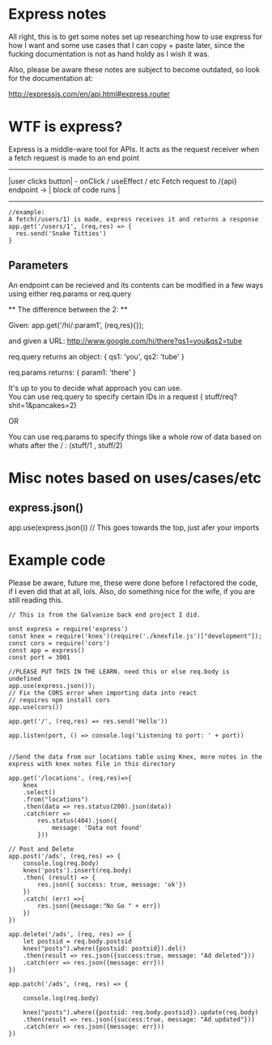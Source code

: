 # Express notes

All right, this is to get some notes set up researching how to use express for how I want and some use cases that I can copy + paste later, since the fucking documentation is not as hand holdy as I wish it was.

Also, please be aware these notes are subject to become outdated, so look for the documentation at: 

http://expressjs.com/en/api.html#express.router

# WTF is express?

Express is a middle-ware tool for APIs.  It acts as the request receiver when a fetch request is made to an end point


--------------------                                                                  ----------------------
|user clicks button| - onClick / useEffect / etc Fetch request to /{api} endpoint  -> | block of code runs  |
--------------------                                                                  ----------------------

```
//example:
A fetch(/users/1) is made, express receives it and returns a response
app.get('/users/1', (req,res) => {
  res.send('Snake Titties')
}
```

## Parameters

An endpoint can be recieved and its contents can be modified in a few ways using either req.params or req.query

** The difference between the 2: **

Given:
app.get('/hi/:param1', (req,res){});

and given a URL: http://www.google.com/hi/there?qs1=you&qs2=tube

req.query returns an object:
{
  qs1: 'you',
  qs2: 'tube'
}

req.params returns:
{
  param1: 'there'
}

It's up to you to decide what approach you can use.  
You can use req.query to specify certain IDs in a request ( stuff/req?shit=1&pancakes=2)  

OR

You can use req.params to specify things like a whole row of data based on whats after the / : (stuff/1 , stuff/2)  

# Misc notes based on uses/cases/etc





## express.json()
  app.use(express.json())  // This goes towards the top, just afer your imports


# Example code
Please be aware, future me, these were done before I refactored the code, if I even did that at all, lols.
Also, do something nice for the wife, if you are still reading this.
```
// This is from the Galvanize back end project I did.

onst express = require('express')
const knex = require('knex')(require('./knexfile.js')["development"]);
const cors = require('cors')
const app = express()
const port = 3001

//PLEASE PUT THIS IN THE LEARN. need this or else req.body is undefined
app.use(express.json());
// Fix the CORS error when importing data into react
// requires npm install cors
app.use(cors())

app.get('/', (req,res) => res.send('Hello'))

app.listen(port, () => console.log('Listening to port: ' + port))


//Send the data from our locations table using Knex, more notes in the express with knex notes file in this directory

app.get('/locations', (req,res)=>{
    knex
    .select()
    .from("locations")
    .then(data => res.status(200).json(data))
    .catch(err => 
        res.status(404).json({
            message: 'Data not found'
        }))

// Post and Delete
app.post('/ads', (req,res) => {
    console.log(req.body)
    knex('posts').insert(req.body)
    .then( (result) => {
        res.json({ success: true, message: 'ok'})
    })
    .catch( (err) =>{
        res.json({message:"No Go " + err})
    })
})

app.delete('/ads', (req, res) => {
    let postsid = req.body.postsid
    knex("posts").where({postsid: postsid}).del()
    .then(result => res.json({success:true, message: "Ad deleted"}))
    .catch(err => res.json({message: err}))
})

app.patch('/ads', (req, res) => {
  
    console.log(req.body)
    
    knex("posts").where({postsid: req.body.postsid}).update(req.body)
    .then(result => res.json({success:true, message: "Ad updated"}))
    .catch(err => res.json({message: err}))
})

```